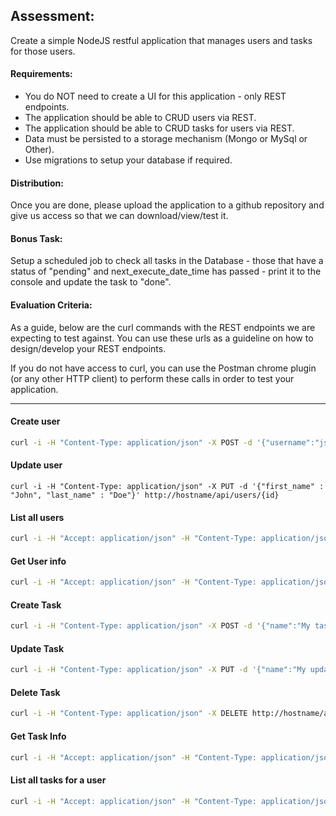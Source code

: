## Assessment:
Create a simple NodeJS restful application that manages users and tasks for those users.

#### Requirements:
* You do NOT need to create a UI for this application - only REST endpoints.
* The application should be able to CRUD users via REST.
* The application should be able to CRUD tasks for users via REST.
* Data must be persisted to a storage mechanism (Mongo or MySql or Other).
* Use migrations to setup your database if required.

#### Distribution:
Once you are done, please upload the application to a github repository and give us access so that we can download/view/test it.

#### Bonus Task:  
Setup a scheduled job to check all tasks in the Database - those that have a status of "pending" and next_execute_date_time has passed - print it to the console
and update the task to "done".


#### Evaluation Criteria:
As a guide, below are the curl commands with the REST endpoints we are expecting to test against.  You can use these urls as a guideline on how to design/develop your REST endpoints.  

If you do not have access to curl, you can use the Postman chrome plugin (or any other HTTP client) to perform these calls in order to test your application.

---

#### Create user
```sh
curl -i -H "Content-Type: application/json" -X POST -d '{"username":"jsmith","first_name" : "John", "last_name" : "Smith"}' http://hostname/api/users
```

#### Update user
```
curl -i -H "Content-Type: application/json" -X PUT -d '{"first_name" : "John", "last_name" : "Doe"}' http://hostname/api/users/{id}
```

#### List all users
```sh
curl -i -H "Accept: application/json" -H "Content-Type: application/json" -X GET http://hostname/api/users
```

#### Get User info
```sh
curl -i -H "Accept: application/json" -H "Content-Type: application/json" -X GET http://hostname/api/users/{id}
```

#### Create Task
```sh
curl -i -H "Content-Type: application/json" -X POST -d '{"name":"My task","description" : "Description of task", "date_time" : "2016-05-25 14:25:00"}' http://hostname/api/users/{user_id}/tasks
```

#### Update Task
```sh
curl -i -H "Content-Type: application/json" -X PUT -d '{"name":"My updated task"}' http://hostname/api/users/{user_id}/tasks/{task_id}
```

#### Delete Task
```sh
curl -i -H "Content-Type: application/json" -X DELETE http://hostname/api/users/{user_id}/tasks/{task_id}
```

#### Get Task Info
```sh
curl -i -H "Accept: application/json" -H "Content-Type: application/json" -X GET http://hostname/api/users/{user_id}/tasks/{task_id}
```

#### List all tasks for a user

```sh
curl -i -H "Accept: application/json" -H "Content-Type: application/json" -X GET http://hostname/api/users/{user_id}/tasks
```
